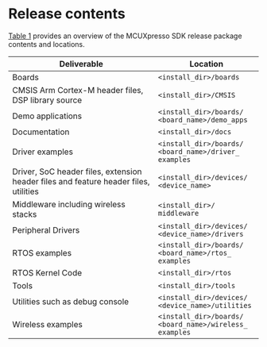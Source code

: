# Release contents

[Table 1](release_contents.md#TABLE_RELEASECONTENTS) provides an overview of the MCUXpresso SDK release package contents and locations.

|Deliverable|Location|
|-----------|--------|
|Boards|`<install_​dir>/​boards`|
|CMSIS Arm Cortex-​M header files, DSP library source|`<install_​dir>/​CMSIS`|
|Demo applications|`<install_​dir>/​boards/​<board_​name>/​demo_​apps`|
|Documentation|`<install_​dir>/​docs`|
|Driver examples|`<install_​dir>/​boards/​<board_​name>/​driver_​examples`|
|Driver, SoC header files, extension header files and feature header files, utilities|`<install_​dir>/​devices/​<device_​name>`|
|Middleware including wireless stacks|`<install_​dir>/​middleware`|
|Peripheral Drivers|`<install_​dir>/​devices/​<device_​name>/​drivers`|
|RTOS examples|`<install_​dir>/​boards/​<board_​name>/​rtos_​examples`|
|RTOS Kernel Code|`<install_​dir>/​rtos`|
|Tools|`<install_​dir>/​tools`|
|Utilities such as debug console|`<install_​dir>/​devices/​<device_​name>/​utilities`|
|Wireless examples|`<install_​dir>/​boards/​<board_​name>/​wireless_​examples`|

